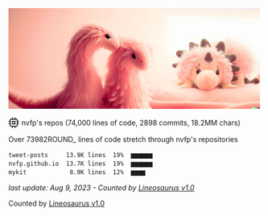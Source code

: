 ![dino](https://github.com/nvfp/nvfp/raw/main/assets/dino.jpg)

<!-- SVG from https://feathericons.com/ -->
<div style="display: flex; align-items: center; margin: 7px 0; gap: 5px"><svg xmlns="http://www.w3.org/2000/svg" width="21" height="21" viewBox="0 0 24 24" fill="none" stroke="currentColor" stroke-width="2" stroke-linecap="round" stroke-linejoin="round"><rect x="4" y="4" width="16" height="16" rx="2" ry="2"></rect><rect x="9" y="9" width="6" height="6"></rect><line x1="9" y1="1" x2="9" y2="4"></line><line x1="15" y1="1" x2="15" y2="4"></line><line x1="9" y1="20" x2="9" y2="23"></line><line x1="15" y1="20" x2="15" y2="23"></line><line x1="20" y1="9" x2="23" y2="9"></line><line x1="20" y1="14" x2="23" y2="14"></line><line x1="1" y1="9" x2="4" y2="9"></line><line x1="1" y1="14" x2="4" y2="14"></line></svg>nvfp's repos (74,000 lines of code, 2898 commits, 18.2MM chars)</div>

Over 73982ROUND_ lines of code stretch through nvfp's repositories

```txt
tweet-posts     13.9K lines  19%  ▆▆▆▆▆▆
nvfp.github.io  13.7K lines  19%  ▆▆▆▆▆▆
mykit            8.9K lines  12%  ▆▆▆▆  
```

*last update: Aug 9, 2023 - Counted by [Lineosaurus v1.0](https://github.com/nvfp/Line-O-Saurus)*

Counted by [Lineosaurus v1.0](https://github.com/nvfp/Line-O-Saurus)